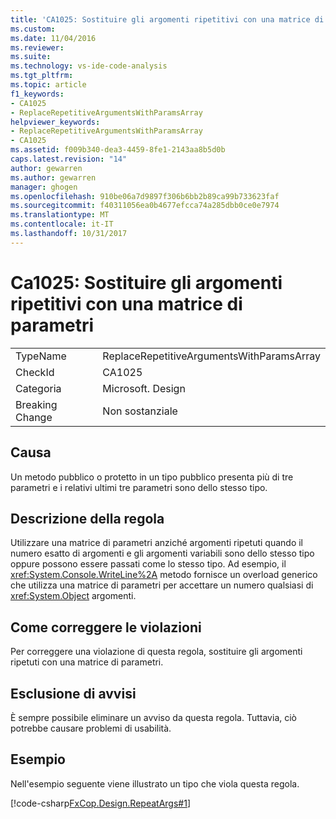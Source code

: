 ```yaml
---
title: 'CA1025: Sostituire gli argomenti ripetitivi con una matrice di parametri | Documenti Microsoft'
ms.custom: 
ms.date: 11/04/2016
ms.reviewer: 
ms.suite: 
ms.technology: vs-ide-code-analysis
ms.tgt_pltfrm: 
ms.topic: article
f1_keywords:
- CA1025
- ReplaceRepetitiveArgumentsWithParamsArray
helpviewer_keywords:
- ReplaceRepetitiveArgumentsWithParamsArray
- CA1025
ms.assetid: f009b340-dea3-4459-8fe1-2143aa8b5d0b
caps.latest.revision: "14"
author: gewarren
ms.author: gewarren
manager: ghogen
ms.openlocfilehash: 910be06a7d9897f306b6bb2b89ca99b733623faf
ms.sourcegitcommit: f40311056ea0b4677efcca74a285dbb0ce0e7974
ms.translationtype: MT
ms.contentlocale: it-IT
ms.lasthandoff: 10/31/2017
---
```

# <a name="ca1025-replace-repetitive-arguments-with-params-array"></a>Ca1025: Sostituire gli argomenti ripetitivi con una matrice di parametri
|||  
|-|-|  
|TypeName|ReplaceRepetitiveArgumentsWithParamsArray|  
|CheckId|CA1025|  
|Categoria|Microsoft. Design|  
|Breaking Change|Non sostanziale|  
  
## <a name="cause"></a>Causa  
 Un metodo pubblico o protetto in un tipo pubblico presenta più di tre parametri e i relativi ultimi tre parametri sono dello stesso tipo.  
  
## <a name="rule-description"></a>Descrizione della regola  
 Utilizzare una matrice di parametri anziché argomenti ripetuti quando il numero esatto di argomenti e gli argomenti variabili sono dello stesso tipo oppure possono essere passati come lo stesso tipo. Ad esempio, il <xref:System.Console.WriteLine%2A> metodo fornisce un overload generico che utilizza una matrice di parametri per accettare un numero qualsiasi di <xref:System.Object> argomenti.  
  
## <a name="how-to-fix-violations"></a>Come correggere le violazioni  
 Per correggere una violazione di questa regola, sostituire gli argomenti ripetuti con una matrice di parametri.  
  
## <a name="when-to-suppress-warnings"></a>Esclusione di avvisi  
 È sempre possibile eliminare un avviso da questa regola. Tuttavia, ciò potrebbe causare problemi di usabilità.  
  
## <a name="example"></a>Esempio  
 Nell'esempio seguente viene illustrato un tipo che viola questa regola.  
  
 [!code-csharp[FxCop.Design.RepeatArgs#1](../code-quality/codesnippet/CSharp/ca1025-replace-repetitive-arguments-with-params-array_1.cs)]